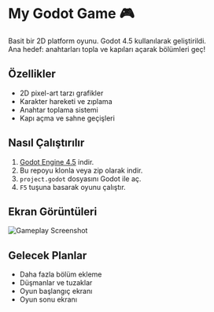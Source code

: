 # My Godot Game 🎮

Basit bir 2D platform oyunu. Godot 4.5 kullanılarak geliştirildi.  
Ana hedef: anahtarları topla ve kapıları açarak bölümleri geç!

## Özellikler
- 2D pixel-art tarzı grafikler
- Karakter hareketi ve zıplama
- Anahtar toplama sistemi
- Kapı açma ve sahne geçişleri

## Nasıl Çalıştırılır
1. [Godot Engine 4.5](https://godotengine.org/download) indir.
2. Bu repoyu klonla veya zip olarak indir.
3. `project.godot` dosyasını Godot ile aç.
4. `F5` tuşuna basarak oyunu çalıştır.

## Ekran Görüntüleri
![Gameplay Screenshot](BitRunner.png)

## Gelecek Planlar
- Daha fazla bölüm ekleme
- Düşmanlar ve tuzaklar
- Oyun başlangıç ekranı
- Oyun sonu ekranı

